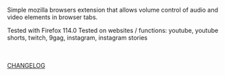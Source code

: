 Simple mozilla browsers extension that allows volume control of audio and video elements in browser tabs.

Tested with Firefox 114.0
Tested on websites / functions: youtube, youtube shorts, twitch, 9gag, instagram, instagram stories

<br><br>
[CHANGELOG](./changelog.txt "CHANGELOG")